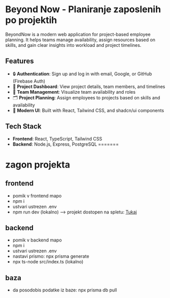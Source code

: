 # Beyond Now - Planiranje zaposlenih po projektih

BeyondNow is a modern web application for project-based employee planning. It helps teams manage availability, assign resources based on skills, and gain clear insights into workload and project timelines.

## Features

- 🔒 **Authentication**: Sign up and log in with email, Google, or GitHub (Firebase Auth)
- 📅 **Project Dashboard**: View project details, team members, and timelines
- 👥 **Team Management**: Visualize team availability and roles
- 🗂️ **Project Planning**: Assign employees to projects based on skills and availability
- 🎨 **Modern UI**: Built with React, Tailwind CSS, and shadcn/ui components

## Tech Stack

- **Frontend**: React, TypeScript, Tailwind CSS
- **Backend**: Node.js, Express, PostgreSQL
=======

# zagon projekta
## frontend
- pomik v frontend mapo
- npm i
- ustvari ustrezen .env
- npm run dev (lokalno) --> projekt dostopen na spletu: [Tukaj](https://beyondnow-d513a.web.app/)

## backend
- pomik v backend mapo
- npm i
- ustvari ustrezen .env
- nastavi prismo: npx prisma generate 
- npx ts-node src/index.ts (lokalno)

## baza
- da posodobis podatke iz baze: npx prisma db pull
